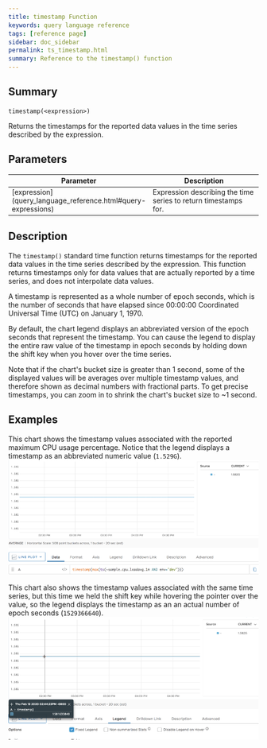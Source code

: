 ```yaml
---
title: timestamp Function
keywords: query language reference
tags: [reference page]
sidebar: doc_sidebar
permalink: ts_timestamp.html
summary: Reference to the timestamp() function
---
```

## Summary
```
timestamp(<expression>)
```
Returns the timestamps for the reported data values in the time series described by the expression. 

## Parameters
<table>
<tbody>
<thead>
<tr><th width="20%">Parameter</th><th width="80%">Description</th></tr>
</thead>
<tr>
<td markdown="span"> [expression](query_language_reference.html#query-expressions)</td>
<td>Expression describing the time series to return timestamps for. </td></tr>
</tbody>
</table>


## Description

The `timestamp()` standard time function returns timestamps for the reported data values in the time series described by the expression. This function returns timestamps only for data values that are actually reported by a time series, and does not interpolate data values.

A timestamp is represented as a whole number of epoch seconds, which is the number of seconds that have elapsed since 00:00:00 Coordinated Universal Time (UTC) on January 1, 1970. 

By default, the chart legend displays an abbreviated version of the epoch seconds that represent the timestamp. You can cause the legend to display the entire raw value of the timestamp in epoch seconds by holding down the shift key when you hover over the time series. 

Note that if the chart's bucket size is greater than 1 second, some of the displayed values will be averages over multiple timestamp values, and therefore shown as decimal numbers with fractional parts. To get precise timestamps, you can zoom in to shrink the chart's bucket size to ~1 second.


## Examples

This chart shows the timestamp values associated with the reported maximum CPU usage percentage. Notice that the legend displays a timestamp as an abbreviated numeric value (`1.529G`).
![timestamp](images/ts_timestamp_no_shift.png)

This chart also shows the timestamp values associated with the same time series, but this time we held the shift key while hovering the pointer over the value, so the legend displays the timestamp as an an actual number of epoch seconds (`1529366640`).
![timestamp change](images/ts_timestamp_shift.png)
